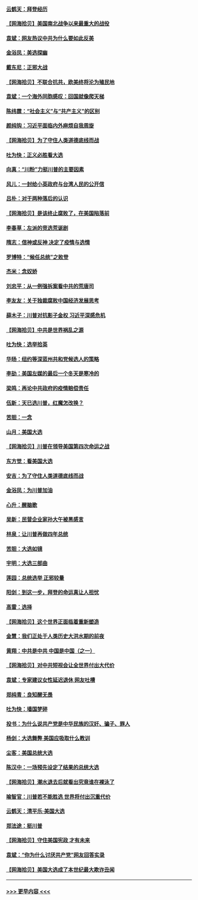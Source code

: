 #### [云鹤天：拜登经历](../pages/nsc993/n12567294.md?t=11222203) 
#### [【网海拾贝】美国南北战争以来最重大的战役](../pages/nsc993/n12567247.md?t=11222203) 
#### [袁斌：网友热议中共为什么要如此反美](../pages/nsc993/n12567162.md?t=11222203) 
#### [金浴凤：美选探幽](../pages/nsc993/n12567147.md?t=11222203) 
#### [戴东尼：正邪大战](../pages/nsc993/n12567033.md?t=11222203) 
#### [【网海拾贝】不联合抗共，欧美终将沦为殖民地](../pages/nsc993/n12565068.md?t=11222203) 
#### [袁斌：一个海外同胞感叹：回国就像爬天梯](../pages/nsc993/n12564986.md?t=11222203) 
#### [陈纬霆：“社会主义”与“共产主义”的区别](../pages/nsc993/n12562417.md?t=11222203) 
#### [颜纯钩：习近平面临内外麻烦自我周旋](../pages/nsc993/n12563356.md?t=11222203) 
#### [【网海拾贝】为了守住人类道德底线而战](../pages/nsc993/n12562542.md?t=11222203) 
#### [吐为快：正义必胜看大选](../pages/nsc993/n12561967.md?t=11222203) 
#### [向真：“川粉”力挺川普的主要因素](../pages/nsc993/n12560774.md?t=11222203) 
#### [风儿：一封给小英政府与台湾人民的公开信](../pages/nsc993/n12560581.md?t=11222203) 
#### [吕朴：对于两种落后的认识](../pages/nsc993/n12560492.md?t=11222203) 
#### [【网海拾贝】是该终止腐败了，在美国陷落前](../pages/nsc993/n12559936.md?t=11222203) 
#### [李春草：左派的竞选荒诞剧](../pages/nsc993/n12558380.md?t=11222203) 
#### [隋志：信神或反神 决定了疫情与选情](../pages/nsc993/n12558255.md?t=11222203) 
#### [罗博特：“候任总统”之败登](../pages/nsc993/n12558189.md?t=11222203) 
#### [杰米：念奴娇](../pages/nsc993/n12558174.md?t=11222203) 
#### [刘忠平：从一例强拆案看中共的荒唐司](../pages/nsc993/n12558036.md?t=11222203) 
#### [李友友：关于独裁腐败中国经济发展思考](../pages/nsc993/n12558004.md?t=11222203) 
#### [薛木子：川普对抗影子金权 习近平深感危机](../pages/nsc993/n12557342.md?t=11222203) 
#### [【网海拾贝】中共是世界祸乱之源](../pages/nsc993/n12555353.md?t=11222203) 
#### [吐为快：选举拾英](../pages/nsc993/n12555041.md?t=11222203) 
#### [华旸：纽约等深蓝州共和党候选人的策略](../pages/nsc993/n12554309.md?t=11222203) 
#### [李劼：美国左媒的最后一个冬天是寒冷的](../pages/nsc993/n12552947.md?t=11222203) 
#### [梁鸣：再论中共政府的疫情赔偿责任](../pages/nsc993/n12553012.md?t=11222203) 
#### [伍新：天已选川普，红魔怎改换？](../pages/nsc993/n12552970.md?t=11222203) 
#### [苦胆：一念](../pages/nsc993/n12552957.md?t=11222203) 
#### [山月：美国大选](../pages/nsc993/n12552446.md?t=11222203) 
#### [【网海拾贝】川普在领导美国第四次命运之战](../pages/nsc993/n12551973.md?t=11222203) 
#### [东方觉：看美国大选](../pages/nsc993/n12551647.md?t=11222203) 
#### [安吉：为了守住人类道德底线而战](../pages/nsc993/n12551111.md?t=11222203) 
#### [金浴凤：为川普加油](../pages/nsc993/n12551085.md?t=11222203) 
#### [心升：醒脑歌](../pages/nsc993/n12550984.md?t=11222203) 
#### [吴新：民营企业家孙大午被黑感言](../pages/nsc993/n12550656.md?t=11222203) 
#### [林泉：让川普再做四年总统](../pages/nsc993/n12550640.md?t=11222203) 
#### [苦胆：大选如镜](../pages/nsc993/n12550630.md?t=11222203) 
#### [宇明：大选三部曲](../pages/nsc993/n12550603.md?t=11222203) 
#### [莲园：总统选举 正邪较量](../pages/nsc993/n12550594.md?t=11222203) 
#### [阳剑：到这一步，拜登的命运真让人担忧](../pages/nsc993/n12549093.md?t=11222203) 
#### [高雷：选择](../pages/nsc993/n12549087.md?t=11222203) 
#### [【网海拾贝】这个世界正面临着重新塑造](../pages/nsc993/n12548326.md?t=11222203) 
#### [金慧：我们正处于人类历史大洪水期的前夜](../pages/nsc993/n12547914.md?t=11222203) 
#### [黄翔：中共是中共 中国是中国（之一）](../pages/nsc993/n12547576.md?t=11222203) 
#### [【网海拾贝】对中共短视会让全世界付出大代价](../pages/nsc993/n12546043.md?t=11222203) 
#### [袁斌：专家建议女性延迟退休 网友吐槽](../pages/nsc993/n12545424.md?t=11222203) 
#### [郑纯青：良知醒无畏](../pages/nsc993/n12545394.md?t=11222203) 
#### [吐为快：墙国梦碎](../pages/nsc993/n12545309.md?t=11222203) 
#### [投书：为什么说共产党是中华民族的汉奸、骗子、罪人](../pages/nsc993/n12545089.md?t=11222203) 
#### [杨剑：大选舞弊 美国应吸取什么教训](../pages/nsc993/n12543937.md?t=11222203) 
#### [尘客：美国总统大选](../pages/nsc993/n12543828.md?t=11222203) 
#### [陈汉中：一场预先设定了结果的总统大选](../pages/nsc993/n12543564.md?t=11222203) 
#### [【网海拾贝】潮水退去后就看出究竟谁在裸泳了](../pages/nsc993/n12543321.md?t=11222203) 
#### [喻智官：川普若不能胜选 世界将付出沉重代价](../pages/nsc993/n12541352.md?t=11222203) 
#### [云鹤天：清平乐‧美国大选](../pages/nsc993/n12540916.md?t=11222203) 
#### [郑法途：挺川普](../pages/nsc993/n12540898.md?t=11222203) 
#### [【网海拾贝】守住美国宪政 才有未来](../pages/nsc993/n12540423.md?t=11222203) 
#### [袁斌：“你为什么讨厌共产党”网友回答实录](../pages/nsc993/n12540208.md?t=11222203) 
#### [【网海拾贝】美国大选成了本世纪最大欺诈丑闻](../pages/nsc993/n12538029.md?t=11222203) 

----
#### [ >>> 更早内容 <<< ](../indexes/nsc993-earlier.md)

